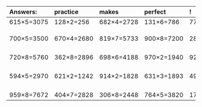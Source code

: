 | Answers: | practice | makes | perfect | ! |
| :--- | :--- | :--- | :--- | :--- |
| 615×5=3075 | 128×2=256 | 682×4=2728 | 131×6=786 | 774×3=2322 | 
|   |   |   |   |   | 
|   |   |   |   |   | 
|   |   |   |   |   | 
| 700×5=3500 | 670×4=2680 | 819×7=5733 | 900×8=7200 | 289×9=2601 | 
|   |   |   |   |   | 
|   |   |   |   |   | 
|   |   |   |   |   | 
|   |   |   |   |   | 
| 720×8=5760 | 362×8=2896 | 698×6=4188 | 970×2=1940 | 923×5=4615 | 
|   |   |   |   |   | 
|   |   |   |   |   | 
|   |   |   |   |   | 
|   |   |   |   |   | 
| 594×5=2970 | 621×2=1242 | 914×2=1828 | 631×3=1893 | 490×8=3920 | 
|   |   |   |   |   | 
|   |   |   |   |   | 
|   |   |   |   |   | 
|   |   |   |   |   | 
| 959×8=7672 | 404×7=2828 | 306×8=2448 | 764×5=3820 | 179×7=1253 | 
